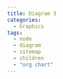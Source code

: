 ```yaml
---
title: Diagram 3
categories:
  - Graphics
tags:
  - node
  - diagram
  - sitemap
  - children
  - "org chart"
---
```

